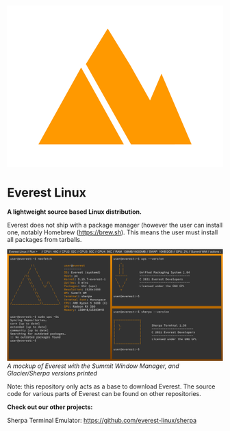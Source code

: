 ![alt text](https://raw.githubusercontent.com/amogus3016/amogus3016/main/Everest%20Logo.png)

# Everest Linux
**A lightweight source based Linux distribution.**

Everest does not ship with a package manager (however the user can install one, notably Homebrew (https://brew.sh). This means the user must install all packages from tarballs.

![alt text](https://raw.githubusercontent.com/amogus3016/amogus3016/main/everest%2Bsummit%20wm%20mockup.png)
*A mockup of Everest with the Summit Window Manager, and Glacier/Sherpa versions printed*

Note: this repository only acts as a base to download Everest. The source code for various parts of Everest can be found on other repositories.

**Check out our other projects:**

Sherpa Terminal Emulator: https://github.com/everest-linux/sherpa
